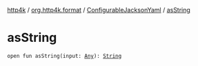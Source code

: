 [http4k](../../index.md) / [org.http4k.format](../index.md) / [ConfigurableJacksonYaml](index.md) / [asString](./as-string.md)

# asString

`open fun asString(input: `[`Any`](https://kotlinlang.org/api/latest/jvm/stdlib/kotlin/-any/index.html)`): `[`String`](https://kotlinlang.org/api/latest/jvm/stdlib/kotlin/-string/index.html)